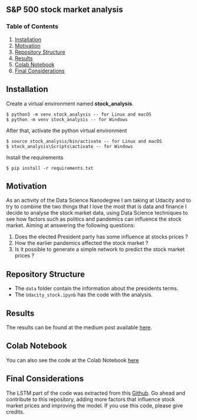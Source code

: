 ## S&P 500 stock market analysis

### Table of Contents

1. [Installation](#installation)
2. [Motivation](#motivation)
3. [Repository Structure](#repo)
4. [Results](#results)
5. [Colab Notebook](#colab)
6. [Final Considerations](#considerations)

## Installation <a name="installation"></a>

Create a virtual environment named **stock_analysis**.

```
$ python3 -m venv stock_analysis -- for Linux and macOS
$ python -m venv stock_analysis -- for Windows
```

After that, activate the python virtual environment

```
$ source stock_analysis/bin/activate -- for Linux and macOS
$ stock_analysis\Scripts\activate -- for Windows
```

Install the requirements

```
$ pip install -r requirements.txt
```


## Motivation <a name="motivation"></a>

As an activity of the Data Science Nanodegree I am taking at Udacity and to try to combine the two things that I love the most that is data and finance I decide to analyse the stock market data, using Data Science techniques to see how factors such as politics and pandemics can influence the stock market.
Aiming at answering the following questions:

1. Does the elected President party has some influence at stocks prices ?
2. How the earlier pandemics affected the stock market ?
3. Is it possible to generate a simple network to predict the stock market prices ?

## Repository Structure <a name="repo"></a>

- The `data` folder contain the information about the presidents terms.
- The `Udacity_stock.ipynb` has the code with the analysis.

## Results <a name="results"></a>

The results can be found at the medium post available [here](https://medium.com/@jair.neto/does-joe-biden-victory-will-make-your-investments-at-stock-market-skyrocket-9c2dda725a1e).

## Colab Notebook <a name="colab"></a>

You can also see the code at the Colab Notebook [here](https://colab.research.google.com/drive/1a8SB3ozDtLaXJ3IOMSIPW2Syh5BufxzH?usp=sharing)

## Final Considerations <a name="considerations"></a>

The LSTM part of the code was extracted from this [Github](https://github.com/alexavierc/LSTM-Stock-Prices).
Go ahead and contribute to this repository, adding more factors that influence stock market prices and improving the model. If you use this code, please give credits.
